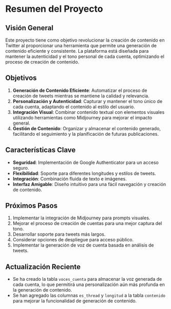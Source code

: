 # Resumen del Proyecto

## Visión General
Este proyecto tiene como objetivo revolucionar la creación de contenido en Twitter al proporcionar una herramienta que permite una generación de contenido eficiente y consistente. La plataforma está diseñada para mantener la autenticidad y el tono personal de cada cuenta, optimizando el proceso de creación de contenido.

## Objetivos
1. **Generación de Contenido Eficiente**: Automatizar el proceso de creación de tweets mientras se mantiene la calidad y relevancia.
2. **Personalización y Autenticidad**: Capturar y mantener el tono único de cada cuenta, adaptando el contenido al estilo del usuario.
3. **Integración Visual**: Combinar contenido textual con elementos visuales utilizando herramientas como Midjourney para mejorar el impacto general.
4. **Gestión de Contenido**: Organizar y almacenar el contenido generado, facilitando el seguimiento y la planificación de futuras publicaciones.

## Características Clave
- **Seguridad**: Implementación de Google Authenticator para un acceso seguro.
- **Flexibilidad**: Soporte para diferentes longitudes y estilos de tweets.
- **Integración**: Combinación fluida de texto e imágenes.
- **Interfaz Amigable**: Diseño intuitivo para una fácil navegación y creación de contenido.

## Próximos Pasos
1. Implementar la integración de Midjourney para prompts visuales.
2. Mejorar el proceso de creación de cuentas para una mejor captura del tono.
3. Desarrollar soporte para tweets más largos.
4. Considerar opciones de despliegue para acceso público.
5. Implementar la generación de voz de cuenta basada en análisis de tweets.

## Actualización Reciente
- Se ha creado la tabla `voces_cuenta` para almacenar la voz generada de cada cuenta, lo que permitirá una personalización aún más profunda en la generación de contenido.
- Se han agregado las columnas `es_thread` y `longitud` a la tabla `contenido` para mejorar la funcionalidad de generación de contenido.

